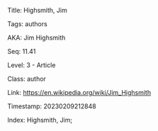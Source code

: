 Title:  Highsmith, Jim

Tags:   authors

AKA:    Jim Highsmith

Seq:    11.41

Level:  3 - Article

Class:  author

Link:   https://en.wikipedia.org/wiki/Jim_Highsmith

Timestamp: 20230209212848

Index:  Highsmith, Jim; 
